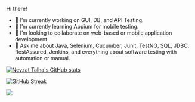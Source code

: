 Hi there! 

- 🔭 I’m currently working on GUI, DB, and API Testing.
- 🌱 I’m currently learning Appium for mobile testing.
- 👯 I’m looking to collaborate on web-based or mobile application development.
- 💬 Ask me about Java, Selenium, Cucumber, Junit, TestNG, SQL, JDBC, RestAssured, Jenkins, and everything about software testing with automation or manual. 

[![Nevzat Talha's GitHub stats](https://github-readme-stats.vercel.app/api?username=nevzattalhaozcan&count_private=true)](https://github.com/nevzattalhaozcan/github-readme-stats)

[![GitHub Streak](https://github-readme-streak-stats.herokuapp.com?user=nevzattalhaozcan&theme=hacker&border_radius=2.5&date_format=M%20j%5B%2C%20Y%5D)](https://git.io/streak-stats)

![](https://komarev.com/ghpvc/?username=nevzattalhaozcan)


